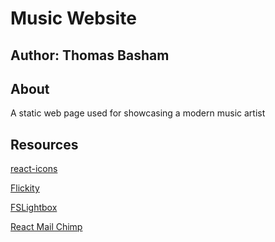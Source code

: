 # Music Website

## Author: Thomas Basham

## About

A static web page used for showcasing a modern music artist

## Resources

[react-icons](https://react-icons.github.io/react-icons)

[Flickity](https://flickity.metafizzy.co/)

[FSLightbox](https://fslightbox.com/react/documentation/updating-props)

[React Mail Chimp](https://github.com/revolunet/react-mailchimp-subscribe#readme)
